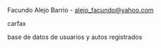 Facundo Alejo Barrio - alejo_facundo@yahoo.com


carfax

base de datos de usuarios y autos registrados


